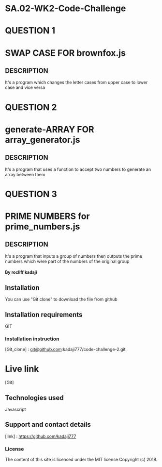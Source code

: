 # SA.02-WK2-Code-Challenge

# QUESTION 1

# SWAP CASE FOR brownfox.js

## DESCRIPTION

It's a program which changes the letter cases from upper case to lower case and vice versa


# QUESTION 2

# generate-ARRAY FOR array_generator.js

## DESCRIPTION
It's a program that uses a function to accept two numbers to generate an array between them


# QUESTION 3

# PRIME NUMBERS for prime_numbers.js

## DESCRIPTION
It's a program that inputs a group of numbers then outputs the prime numbers which were part of the numbers of the original group

#### By rocliff kadaji

## Installation

You can use "Git clone" to download the file from github

## Installation requirements

GIT

### Installation instruction

[Git_clone] :  git@github.com:kadaji777/code-challenge-2.git



# Live link

[Git]

## Technologies used

Javascript

## Support and contact details

[link] : https://github.com/kadaji777

### License

The content of this site is licensed under the MIT license
Copyright (c) 2018.

